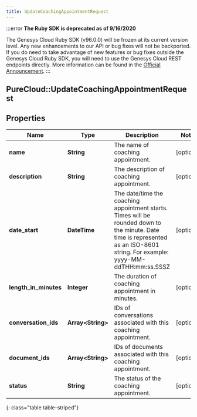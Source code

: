 ```yaml
---
title: UpdateCoachingAppointmentRequest
---
```


:::error
**The Ruby SDK is deprecated as of 9/16/2020**

The Genesys Cloud Ruby SDK (v96.0.0) will be frozen at its current version level. Any new enhancements to our API or bug fixes will not be backported. If you do need to take advantage of new features or bug fixes outside the Genesys Cloud Ruby SDK, you will need to use the Genesys Cloud REST endpoints directly. More information can be found in the [Official Announcement](https://developer.mypurecloud.com/forum/t/announcement-genesys-cloud-ruby-sdk-end-of-life/8850).
:::


## PureCloud::UpdateCoachingAppointmentRequest

## Properties

|Name | Type | Description | Notes|
|------------ | ------------- | ------------- | -------------|
| **name** | **String** | The name of coaching appointment. | [optional] |
| **description** | **String** | The description of coaching appointment. | [optional] |
| **date_start** | **DateTime** | The date/time the coaching appointment starts. Times will be rounded down to the minute. Date time is represented as an ISO-8601 string. For example: yyyy-MM-ddTHH:mm:ss.SSSZ | [optional] |
| **length_in_minutes** | **Integer** | The duration of coaching appointment in minutes. | [optional] |
| **conversation_ids** | **Array&lt;String&gt;** | IDs of conversations associated with this coaching appointment. | [optional] |
| **document_ids** | **Array&lt;String&gt;** | IDs of documents associated with this coaching appointment. | [optional] |
| **status** | **String** | The status of the coaching appointment. | [optional] |
{: class="table table-striped"}


